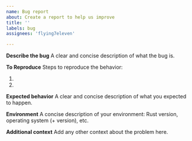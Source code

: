 ```yaml
---
name: Bug report
about: Create a report to help us improve
title: ''
labels: bug
assignees: 'flying7eleven'

---
```


**Describe the bug**
A clear and concise description of what the bug is.

**To Reproduce**
Steps to reproduce the behavior:
1. <!-- Replace this text --!>
2. <!-- Replace this text --!>

**Expected behavior**
A clear and concise description of what you expected to happen.

**Environment**
A concise description of your environment: Rust version,
operating system (+ version), etc.

**Additional context**
Add any other context about the problem here.

